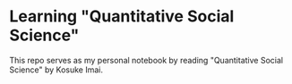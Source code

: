 # Learning "Quantitative Social Science"

This repo serves as my personal notebook by reading "Quantitative Social Science" by Kosuke Imai.
